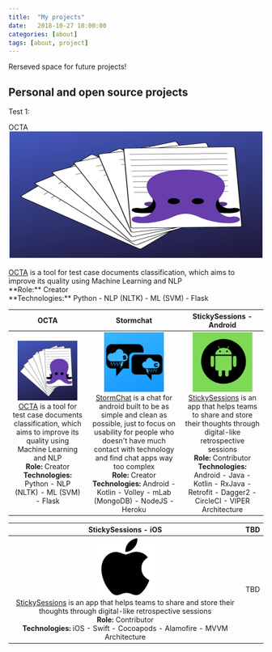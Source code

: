 ```yaml
---
title:  "My projects"
date:   2018-10-27 10:00:00
categories: [about]
tags: [about, project]
---
```


Rerseved space for future projects! 

## Personal and open source projects

Test 1:

<div class="octa"> OCTA </div>

<div style="text-align:center"><img src="https://github.com/antoniosj/blog-examples/blob/master/github-images/octa.png?raw=true" width="500px;" height="250px;" /></div><br /><a href="https://www.antoniosj.com/2018/octa/">OCTA</a> is a tool for test case documents classification, which aims to improve its quality using Machine Learning and NLP <br /> **Role:** Creator<br /> **Technologies:** Python - NLP (NLTK) - ML (SVM) - Flask


| OCTA | Stormchat |  StickySessions - Android |      	
| :---:	| :---:	| :---: |
| <img src="https://github.com/antoniosj/blog-examples/blob/master/github-images/octa.png?raw=true" width="118px;" height="118px;" /><br /><a href="https://www.antoniosj.com/2018/octa/">OCTA</a> is a tool for test case documents classification, which aims to improve its quality using Machine Learning and NLP <br /> **Role:** Creator<br /> **Technologies:** Python - NLP (NLTK) - ML (SVM) - Flask | <img src="https://github.com/antoniosj/blog-examples/blob/master/github-images/storm.png?raw=true" width="118px;" height="118px;"/><br /> <a href="https://github.com/antoniosj/stormchat">StormChat</a> is a chat for android built to be as simple and clean as possible, just to focus on usability for people who doesn't have much contact with technology and find chat apps way too complex<br />**Role:** Creator <br />**Technologies:** Android - Kotlin - Volley - mLab (MongoDB) - NodeJS - Heroku | <img src="https://github.com/antoniosj/blog-examples/blob/master/github-images/defaut-android.png?raw=true" width="118px;" height="118px;" /><br /><a href="https://github.com/DiscordTime/sticky-sessions-android">StickySessions</a> is an app that helps teams to share and store their thoughts through digital-like retrospective sessions <br />**Role:** Contributor<br /> **Technologies:** Android - Java - Kotlin - RxJava - Retrofit - Dagger2 - CircleCI - VIPER Architecture | 


| StickySessions - iOS | TBD | 	
| :---:	| :---:	|
| <img src="https://github.com/antoniosj/antoniosj.github.io/blob/master/images/posts/apple.png?raw=true" width="118px;" height="118px;" /><br /><a href="https://github.com/DiscordTime/sticky-sessions-ios">StickySessions</a> is an app that helps teams to share and store their thoughts through digital-like retrospective sessions <br />**Role:** Contributor<br /> **Technologies:** iOS - Swift - Cocoapods - Alamofire - MVVM Architecture | TBD | 

